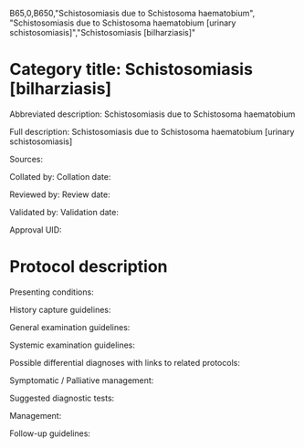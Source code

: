 B65,0,B650,"Schistosomiasis due to Schistosoma haematobium", "Schistosomiasis due to Schistosoma haematobium [urinary schistosomiasis]","Schistosomiasis [bilharziasis]"
# Category title: Schistosomiasis [bilharziasis]

Abbreviated description: Schistosomiasis due to Schistosoma haematobium

Full description: Schistosomiasis due to Schistosoma haematobium [urinary schistosomiasis]

Sources:

Collated by:
Collation date:

Reviewed by:
Review date:

Validated by:
Validation date:

Approval UID:

# Protocol description

Presenting conditions:

History capture guidelines:

General examination guidelines:

Systemic examination guidelines:

Possible differential diagnoses with links to related protocols:

Symptomatic / Palliative management:

Suggested diagnostic tests:

Management:

Follow-up guidelines:
